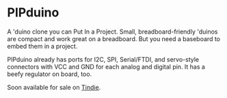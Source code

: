 PIPduino
========

A 'duino clone you can Put In a Project. Small, breadboard-friendly 'duinos are compact and work
great on a breadboard. But you need a baseboard to embed them in a project.

PIPduino already has ports for I2C, SPI, Serial/FTDI, and servo-style connectors with VCC and GND
for each analog and digital pin.  It has a beefy regulator on board, too.

Soon available for sale on [Tindie](https://www.tindie.com/stores/bot_thoughts/).
